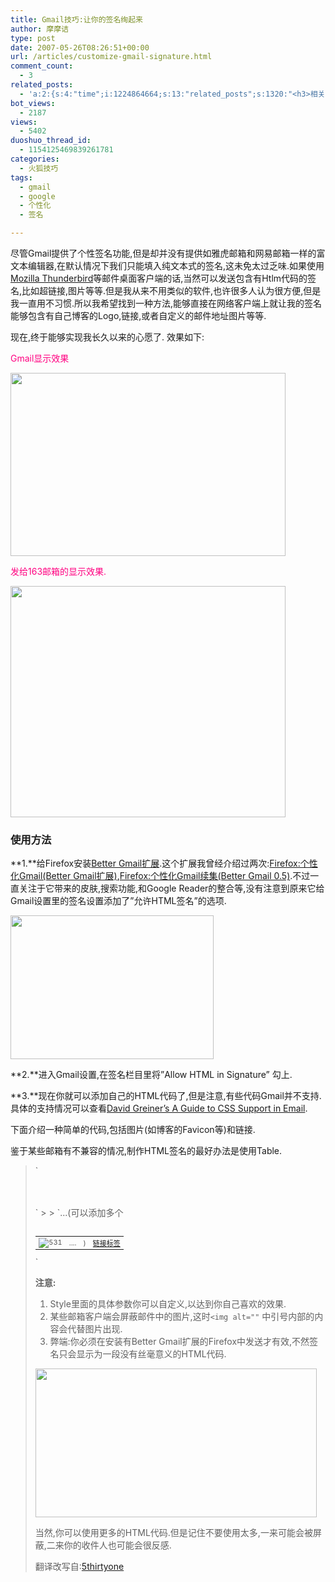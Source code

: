 ```yaml
---
title: Gmail技巧:让你的签名绚起来
author: 摩摩诘
type: post
date: 2007-05-26T08:26:51+00:00
url: /articles/customize-gmail-signature.html
comment_count:
  - 3
related_posts:
  - 'a:2:{s:4:"time";i:1224864664;s:13:"related_posts";s:1320:"<h3>相关日志</h3><ul class="related_post"><li><a href="http://www.digglife.cn/articles/how-to-download-published-google-docs.html" title="如何下载公开的Google文档和电子表格">如何下载公开的Google文档和电子表格</a></li><li><a href="http://www.digglife.cn/articles/gmail7%e5%a4%a7%e6%9c%89%e5%85%b3%e9%99%84%e4%bb%b6%e7%9a%84%e6%8a%80%e5%b7%a7.html" title="Gmail:7大有关附件的技巧">Gmail:7大有关附件的技巧</a></li><li><a href="http://www.digglife.cn/articles/google-apps-firefox-sidebar.html" title="集装:在Firefox侧边栏载入Google应用">集装:在Firefox侧边栏载入Google应用</a></li><li><a href="http://www.digglife.cn/articles/top10-greasemonky-scripts-for-gmail20.html" title="10个增强Gmail新版体验的Greasemonkey代码">10个增强Gmail新版体验的Greasemonkey代码</a></li><li><a href="http://www.digglife.cn/articles/gmail-colored-lables.html" title="Gmail新增彩色标签功能">Gmail新增彩色标签功能</a></li><li><a href="http://www.digglife.cn/articles/google-reader-top-recommendations.html" title="Google Reader首页新增个性化订阅推荐">Google Reader首页新增个性化订阅推荐</a></li><li><a href="http://www.digglife.cn/articles/gmail-newer-version.html" title="Gmail新版体验">Gmail新版体验</a></li></ul>";}'
bot_views:
  - 2187
views:
  - 5402
duoshuo_thread_id:
  - 1154125469839261781
categories:
  - 火狐技巧
tags:
  - gmail
  - google
  - 个性化
  - 签名

---
```

尽管Gmail提供了个性签名功能,但是却并没有提供如雅虎邮箱和网易邮箱一样的富文本编辑器,在默认情况下我们只能填入纯文本式的签名,这未免太过乏味.如果使用<a href="http://www.mozilla.com/zh-CN/thunderbird/" target="_blank">Mozilla Thunderbird</a>等邮件桌面客户端的话,当然可以发送包含有Htlm代码的签名,比如超链接,图片等等.但是我从来不用类似的软件,也许很多人认为很方便,但是我一直用不习惯.所以我希望找到一种方法,能够直接在网络客户端上就让我的签名能够包含有自己博客的Logo,链接,或者自定义的邮件地址图片等等.

现在,终于能够实现我长久以来的心愿了. 效果如下:

<span style="color: #ff0080;">Gmail显示效果</span>

[<img style="border-width: 0px" src="http://digglife.qiniudn.com/wp-content/uploads/3/379/2007/05/windowslivewritergmail-e5d6signature-thumb1.png" border="0" alt="" width="440" height="293" />][1]
  
<!--more-->


  
<span style="color: #ff0080;">发给163邮箱的显示效果.</span>

[<img style="border: 0px none " src="http://digglife.qiniudn.com/wp-content/uploads/3/379/2007/05/windowslivewritergmail-e5d6signature163-thumb1.png" border="0" alt="" width="440" height="370" />][2]

### **使用方法**

**1.**给Firefox安装<a href="https://addons.mozilla.org/en-US/firefox/addon/4866" target="_blank">Better Gmail扩展</a>.这个扩展我曾经介绍过两次:<a title="Firefox:个性化Gmail(Better Gmail扩展)" href="https://www.digglife.net/articles/customize-gmail-better-gmail.html" target="_blank">Firefox:个性化Gmail(Better Gmail扩展)</a>,<a title=" 	Firefox:个性化Gmail续集(Better Gmail 0.5)" href="https://www.digglife.net/articles/customize-gmail-better-gmail05.html" target="_blank">Firefox:个性化Gmail续集(Better Gmail 0.5)</a>.不过一直关注于它带来的皮肤,搜索功能,和Google Reader的整合等,没有注意到原来它给Gmail设置里的签名设置添加了&#8221;允许HTML签名&#8221;的选项.

[<img style="border-width: 0px" src="http://digglife.qiniudn.com/wp-content/uploads/3/379/2007/05/windowslivewritergmail-e5d6signatureoptions-thumb.png" border="0" alt="" width="325" height="230" />][3]

**2.**进入Gmail设置,在签名栏目里将&#8221;Allow HTML in Signature&#8221; 勾上.

**3.**现在你就可以添加自己的HTML代码了,但是注意,有些代码Gmail并不支持.具体的支持情况可以查看[David Greiner’s A Guide to CSS Support in Email][4].

下面介绍一种简单的代码,包括图片(如博客的Favicon等)和链接.

鉴于某些邮箱有不兼容的情况,制作HTML签名的最好办法是使用Table.

> `<table style="font-size:11px;color:#555;border-collapse:collapse;"><br />
<tr><br />
<td><img src="你的图片链接" alt="531" /></td><br />
<td>....</td>`
> 
> `...(可以添加多个<td>)<br />
<td><a href="你的链接">链接标签</a></td><br />
</tr><br />
</table>`

**注意:**

  1. Style里面的具体参数你可以自定义,以达到你自己喜欢的效果.
  2. 某些邮箱客户端会屏蔽邮件中的图片,这时`<img alt=""` 中引号内部的内容会代替图片出现.
  3. 弊端:你必须在安装有Better Gmail扩展的Firefox中发送才有效,不然签名只会显示为一段没有丝毫意义的HTML代码.

[<img style="border-width: 0px" src="http://digglife.qiniudn.com/wp-content/uploads/3/379/2007/05/windowslivewritergmail-e5d6signaureerror-thumb1.png" border="0" alt="" width="450" height="238" />][5]

当然,你可以使用更多的HTML代码.但是记住不要使用太多,一来可能会被屏蔽,二来你的收件人也可能会很反感.

翻译改写自:<a href="http://5thirtyone.com/archives/821" target="_blank">5thirtyone</a>

 [1]: https://www.digglife.net/wp-content/uploads/3/379/2007/05/windowslivewritergmail-e5d6signature3.png
 [2]: https://www.digglife.net/wp-content/uploads/3/379/2007/05/windowslivewritergmail-e5d6signature1635.png
 [3]: https://www.digglife.net/wp-content/uploads/3/379/2007/05/windowslivewritergmail-e5d6signatureoptions2.png
 [4]: http://www.campaignmonitor.com/blog/archives/2006/03/a_guide_to_css_support_in_emai.html
 [5]: https://www.digglife.net/wp-content/uploads/3/379/2007/05/windowslivewritergmail-e5d6signaureerror3.png